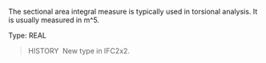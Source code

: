 The sectional area integral measure is typically used in torsional analysis. It is usually measured in m\^5.

Type: REAL

> HISTORY&nbsp; New type in IFC2x2.
